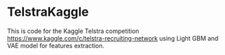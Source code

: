 # TelstraKaggle

This is code for the Kaggle Telstra competition https://www.kaggle.com/c/telstra-recruiting-network using Light GBM and VAE model for features extraction.
